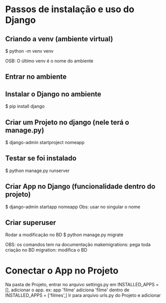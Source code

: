 # Passos de instalação e uso do Django

## Criando a venv (ambiente virtual)
$ python -m venv venv

OSB: O último venv é o nome do ambiente

## Entrar no ambiente

## Instalar o Django no ambiente
$ pip install django

## Criar um Projeto no django (nele terá o manage.py)
$ django-admin startproject nomeapp

## Testar se foi instalado
$ python manage.py runserver

## Criar App no Django (funcionalidade dentro do projeto)
$ django-admin startapp nomeapp
Obs: usar no singular o nome

## Criar superuser

Rodar a modificação no BD
$ python manage.py migrate

OBS: os comandos tem na documentação
makemigrations: pega toda criação no BD
migration: modifica o BD

# Conectar o App no Projeto
Na pasta de Projeto, entrar no arquivo settings.py em INSTALLED_APPS = [], adicionar o app.
ex:
app 'filme' adiciona 'filme' dentro de INSTALLED_APPS = ['filmes',]
Ir para arquivo urls.py do Projeto e adicionar